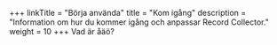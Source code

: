 +++
linkTitle = "Börja använda"
title = "Kom igång"
description = "Information om hur du kommer igång och anpassar Record Collector."
weight = 10
+++
Vad är åäö?
